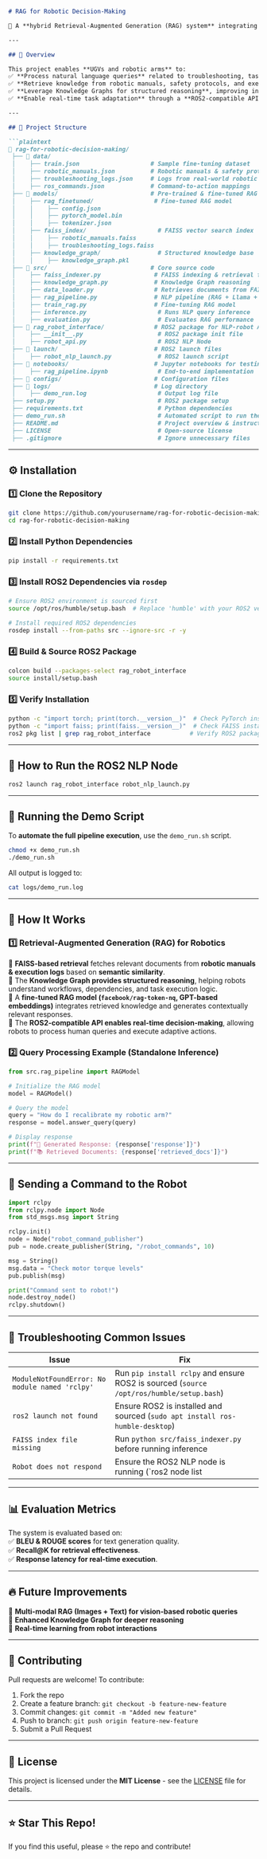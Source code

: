 
```markdown
# RAG for Robotic Decision-Making  

🚀 A **hybrid Retrieval-Augmented Generation (RAG) system** integrating **FAISS-based vector search** and **Knowledge Graphs** to enhance **NLP-driven robotic decision-making** for autonomous systems.

---

## 📌 Overview  

This project enables **UGVs and robotic arms** to:  
✅ **Process natural language queries** related to troubleshooting, task execution, and operational workflows.  
✅ **Retrieve knowledge from robotic manuals, safety protocols, and execution logs** using **FAISS for fast similarity search**.  
✅ **Leverage Knowledge Graphs for structured reasoning**, improving interpretability and inference.  
✅ **Enable real-time task adaptation** through a **ROS2-compatible API**, allowing seamless **human-robot collaboration**.  

---

## 📂 Project Structure  

```plaintext
📂 rag-for-robotic-decision-making/
 ├── 📂 data/
 │    ├── train.json                    # Sample fine-tuning dataset              
 │    ├── robotic_manuals.json          # Robotic manuals & safety protocols
 │    ├── troubleshooting_logs.json     # Logs from real-world robotic failures
 │    ├── ros_commands.json             # Command-to-action mappings
 ├── 📂 models/                          # Pre-trained & fine-tuned RAG models
 │    ├── rag_finetuned/                 # Fine-tuned RAG model
 │    │    ├── config.json
 │    │    ├── pytorch_model.bin
 │    │    ├── tokenizer.json
 │    ├── faiss_index/                    # FAISS vector search index
 │    │    ├── robotic_manuals.faiss
 │    │    ├── troubleshooting_logs.faiss
 │    ├── knowledge_graph/                # Structured knowledge base
 │    │    ├── knowledge_graph.pkl
 ├── 📂 src/                             # Core source code
 │    ├── faiss_indexer.py               # FAISS indexing & retrieval functions
 │    ├── knowledge_graph.py             # Knowledge Graph reasoning
 │    ├── data_loader.py                 # Retrieves documents from FAISS & KG
 │    ├── rag_pipeline.py                # NLP pipeline (RAG + Llama + GPT)
 │    ├── train_rag.py                   # Fine-tuning RAG model
 │    ├── inference.py                    # Runs NLP query inference
 │    ├── evaluation.py                   # Evaluates RAG performance
 ├── 📂 rag_robot_interface/              # ROS2 package for NLP-robot API
 │    ├── __init__.py                     # ROS2 package init file
 │    ├── robot_api.py                    # ROS2 NLP Node
 ├── 📂 launch/                           # ROS2 launch files
 │    ├── robot_nlp_launch.py             # ROS2 launch script
 ├── 📂 notebooks/                        # Jupyter notebooks for testing
 │    ├── rag_pipeline.ipynb              # End-to-end implementation
 ├── 📂 configs/                          # Configuration files
 ├── 📂 logs/                             # Log directory
 │    ├── demo_run.log                    # Output log file
 ├── setup.py                             # ROS2 package setup
 ├── requirements.txt                     # Python dependencies
 ├── demo_run.sh                          # Automated script to run the entire pipeline
 ├── README.md                            # Project overview & instructions
 ├── LICENSE                              # Open-source license
 ├── .gitignore                           # Ignore unnecessary files
```
---

## ⚙️ Installation  

### **1️⃣ Clone the Repository**  
```bash
git clone https://github.com/yourusername/rag-for-robotic-decision-making.git
cd rag-for-robotic-decision-making
```

### **2️⃣ Install Python Dependencies**  
```bash
pip install -r requirements.txt
```

### **3️⃣ Install ROS2 Dependencies via `rosdep`**  
```bash
# Ensure ROS2 environment is sourced first
source /opt/ros/humble/setup.bash  # Replace 'humble' with your ROS2 version

# Install required ROS2 dependencies
rosdep install --from-paths src --ignore-src -r -y
```

### **4️⃣ Build & Source ROS2 Package**  
```bash
colcon build --packages-select rag_robot_interface
source install/setup.bash
```

### **5️⃣ Verify Installation**  
```bash
python -c "import torch; print(torch.__version__)"  # Check PyTorch installation
python -c "import faiss; print(faiss.__version__)"  # Check FAISS installation
ros2 pkg list | grep rag_robot_interface           # Verify ROS2 package installation
```
---

## 🚀 How to Run the ROS2 NLP Node  
```bash
ros2 launch rag_robot_interface robot_nlp_launch.py
```

---

## 🚀 Running the Demo Script  

To **automate the full pipeline execution**, use the `demo_run.sh` script.

```bash
chmod +x demo_run.sh
./demo_run.sh
```

All output is logged to:  
```bash
cat logs/demo_run.log
```

---

## 🚀 How It Works  

### 1️⃣ **Retrieval-Augmented Generation (RAG) for Robotics**  
🔹 **FAISS-based retrieval** fetches relevant documents from **robotic manuals & execution logs** based on **semantic similarity**.  
🔹 The **Knowledge Graph provides structured reasoning**, helping robots understand workflows, dependencies, and task execution logic.  
🔹 A **fine-tuned RAG model (`facebook/rag-token-nq`, GPT-based embeddings)** integrates retrieved knowledge and generates contextually relevant responses.  
🔹 The **ROS2-compatible API enables real-time decision-making**, allowing robots to process human queries and execute adaptive actions.  

### 2️⃣ **Query Processing Example (Standalone Inference)**  
```python
from src.rag_pipeline import RAGModel

# Initialize the RAG model
model = RAGModel()

# Query the model
query = "How do I recalibrate my robotic arm?"
response = model.answer_query(query)

# Display response
print(f"🤖 Generated Response: {response['response']}")
print(f"📚 Retrieved Documents: {response['retrieved_docs']}")
```
---

## 🚀 Sending a Command to the Robot  

```python
import rclpy
from rclpy.node import Node
from std_msgs.msg import String

rclpy.init()
node = Node("robot_command_publisher")
pub = node.create_publisher(String, "/robot_commands", 10)

msg = String()
msg.data = "Check motor torque levels"
pub.publish(msg)

print("Command sent to robot!")
node.destroy_node()
rclpy.shutdown()
```

---

## 🚨 Troubleshooting Common Issues
| **Issue** | **Fix** |
|-----------|---------|
| `ModuleNotFoundError: No module named 'rclpy'` | Run `pip install rclpy` and ensure ROS2 is sourced (`source /opt/ros/humble/setup.bash`) |
| `ros2 launch not found` | Ensure ROS2 is installed and sourced (`sudo apt install ros-humble-desktop`) |
| `FAISS index file missing` | Run `python src/faiss_indexer.py` before running inference |
| `Robot does not respond` | Ensure the ROS2 NLP node is running (`ros2 node list | grep robot_nlp_interface`) |

---

## 📊 Evaluation Metrics  

The system is evaluated based on:  
✅ **BLEU & ROUGE scores** for text generation quality.  
✅ **Recall@K for retrieval effectiveness**.  
✅ **Response latency for real-time execution**.  

---

## 🔥 Future Improvements  
🚀 **Multi-modal RAG (Images + Text) for vision-based robotic queries**  
🚀 **Enhanced Knowledge Graph for deeper reasoning**  
🚀 **Real-time learning from robot interactions**  

---

## 🤝 Contributing  

Pull requests are welcome! To contribute:  
1. Fork the repo  
2. Create a feature branch: `git checkout -b feature-new-feature`  
3. Commit changes: `git commit -m "Added new feature"`  
4. Push to branch: `git push origin feature-new-feature`  
5. Submit a Pull Request  

---

## 📜 License  

This project is licensed under the **MIT License** - see the [LICENSE](LICENSE) file for details.

---

## ⭐ Star This Repo!  

If you find this useful, please ⭐ the repo and contribute!  
```
